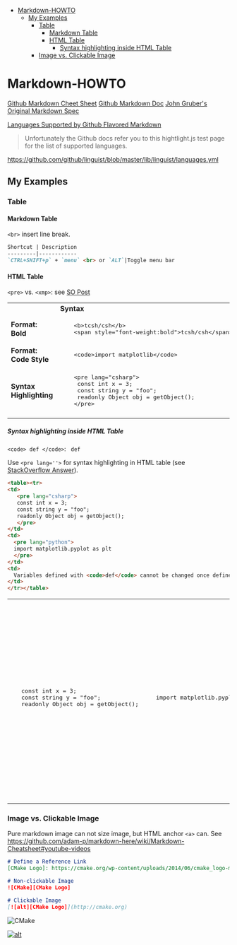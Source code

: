 <!-- TOC -->

- [Markdown-HOWTO](#markdown-howto)
    - [My Examples](#my-examples)
        - [Table](#table)
            - [Markdown Table](#markdown-table)
            - [HTML Table](#html-table)
                - [Syntax highlighting inside HTML Table](#syntax-highlighting-inside-html-table)
        - [Image vs. Clickable Image](#image-vs-clickable-image)

<!-- /TOC -->

# Markdown-HOWTO

[Github Markdown Cheet Sheet](https://github.com/adam-p/markdown-here/wiki/Markdown-Cheatsheet)
[Github Markdown Doc](https://help.github.com/categories/writing-on-github/)
[John Gruber's Original Markdown Spec](https://daringfireball.net/projects/markdown/)

[Languages Supported by Github Flavored Markdown](http://www.rubycoloredglasses.com/2013/04/languages-supported-by-github-flavored-markdown/)
> Unfortunately the Github docs refer you to this hightlight.js test page for the list of supported languages.

https://github.com/github/linguist/blob/master/lib/linguist/languages.yml

## My Examples

### Table

#### Markdown Table

`<br>` insert line break.

```markdown
Shortcut | Description
---------|------------
`CTRL+SHIFT+p` + `menu` <br> or `ALT`|Toggle menu bar
```

#### HTML Table

`<pre>` vs. `<xmp>`: see [SO Post](https://stackoverflow.com/questions/16783708/how-to-display-raw-html-code-in-pre-or-something-like-it-but-without-escaping-it)

<table>
<tr>
 <td></td>
 <td>
  <b>Syntax</b>
 </td>
 <td>
  <b>Outcome</b>
 </td>
</tr>

<tr>
  <td>
   <b>Format: Bold </b>
  </td>
  <td>
    <xmp>
    <b>tcsh/csh</b>    
    <span style="font-weight:bold">tcsh/csh</span>
    </xmp>
  </td>
  <td>
   <b>tcsh/csh</b>
   <span style="font-weight:bold">tcsh/csh</span>
  </td>
</tr>

<tr>
  <td>
   <b>Format: Code Style </b>
  </td>
  <td>
    <xmp>
    <code>import matplotlib</code>    
    </xmp>
  </td>
  <td>
   <code>import matplotlib</code>    
  </td>
</tr>

<tr>
 <td><b>Syntax Highlighting</b></td>
 <td>
   <xmp>
    <pre lang="csharp">
     const int x = 3;
     const string y = "foo";
     readonly Object obj = getObject();
    </pre>
   </xmp>
 </td>
 <td>
    <pre lang="csharp">
     const int x = 3;
     const string y = "foo";
     readonly Object obj = getObject();
    </pre>
 </td>
</tr>

<tr>
<td></td>
</tr>
</table>

##### Syntax highlighting inside HTML Table
`<code> def </code>`: <code> def </code>

Use `<pre lang=''>` for syntax highlighting in HTML table (see [StackOverflow Answer](https://stackoverflow.com/questions/21878143/github-markdown-syntax-highlight-of-code-blocks-in-the-table-cell)).
```html
<table><tr>
<td>
   <pre lang="csharp">
   const int x = 3;
   const string y = "foo";
   readonly Object obj = getObject();
   </pre>
</td>
<td>
  <pre lang="python">
  import matplotlib.pyplot as plt
  </pre>
</td>
<td>
  Variables defined with <code>def</code> cannot be changed once defined. This is similar to <code>readonly</code> or <code>const</code> in C# or <code>final</code> in Java. Most variables in Nemerle aren't explicitly typed like this.
</td>
</tr></table>
```
<table><tr>
<td>
   <pre lang="csharp">
   const int x = 3;
   const string y = "foo";
   readonly Object obj = getObject();
   </pre>
</td>
<td>
   <pre lang="python">
   import matplotlib.pyplot as plt
   </pre>
</td>
<td>
  Variables defined with <code>def</code> cannot be changed once defined. This is similar to <code>readonly</code> or <code>const</code> in C# or <code>final</code> in Java. Most variables in Nemerle aren't explicitly typed like this.
</td>
</tr></table>

### Image vs. Clickable Image
Pure markdown image can not size image, but HTML anchor `<a>` can. See
https://github.com/adam-p/markdown-here/wiki/Markdown-Cheatsheet#youtube-videos

```markdown
# Define a Reference Link
[CMake Logo]: https://cmake.org/wp-content/uploads/2014/06/cmake_logo-main.png

# Non-clickable Image
![CMake][CMake Logo]

# Clickable Image
[![alt][CMake Logo]](http://cmake.org)
```
[CMake Logo]: https://cmake.org/wp-content/uploads/2014/06/cmake_logo-main.png

![CMake][CMake Logo]

[![alt][CMake Logo]](http://cmake.org)
